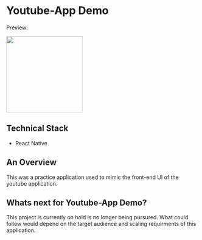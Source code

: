 # Youtube-App Demo

Preview:

<img src="./src/img/demo.gif" width="200">


## Technical Stack
- React Native

## An Overview
This was a practice application used to mimic the front-end UI of the youtube application. 

## Whats next for Youtube-App Demo?
This project is currently on hold is no longer being pursured. What could follow would depend on the target audience and scaling requirments of this application. 

